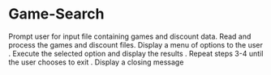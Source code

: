 # Game-Search
Prompt user for input file containing games and discount data. Read and process the games and discount files. Display a menu of options to the user . Execute the selected option and display the results . Repeat steps 3-4 until the user chooses to exit . Display a closing message
